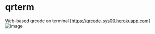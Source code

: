 # qrterm
Web-based qrcode on terminal [https://qrcode-sys00.herokuapp.com]
![image](https://user-images.githubusercontent.com/36255129/135439078-da586a0b-1a77-4b2b-b82f-b9627f6913e1.png)
